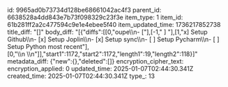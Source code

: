 id: 9965ad0b73734d128be68661042ac4f3
parent_id: 6638528a4dd843e7b73f098329c23f3e
item_type: 1
item_id: 61b281ff2a2c477594c9e1e4ebee5f40
item_updated_time: 1736217852738
title_diff: "[]"
body_diff: "[{\"diffs\":[[0,\"oupe\\\n- [\"],[-1,\" ] \"],[1,\"x] Setup Github\\\n- [x] Setup Joplin\\\n- [x] Setup sync\\\n- [ ] Setup Pycharm\\\n- [ ] Setup Python most recent\"],[0,\"\\\n&nbsp;\\\n\"]],\"start1\":1172,\"start2\":1172,\"length1\":19,\"length2\":118}]"
metadata_diff: {"new":{},"deleted":[]}
encryption_cipher_text: 
encryption_applied: 0
updated_time: 2025-01-07T02:44:30.341Z
created_time: 2025-01-07T02:44:30.341Z
type_: 13